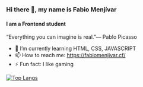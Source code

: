 ### Hi there 👋, my name is Fabio Menjívar
#### I am a Frontend student
“Everything you can imagine is real.”― Pablo Picasso

- 🌱 I’m currently learning HTML, CSS, JAVASCRIPT 
- 📫 How to reach me: https://fabiomenjivar.cf/
- ⚡ Fun fact: I like gaming 

[![Top Langs](https://github-readme-stats.vercel.app/api/top-langs/?username=Lawkmur)](https://github.com/anuraghazra/github-readme-stats)

